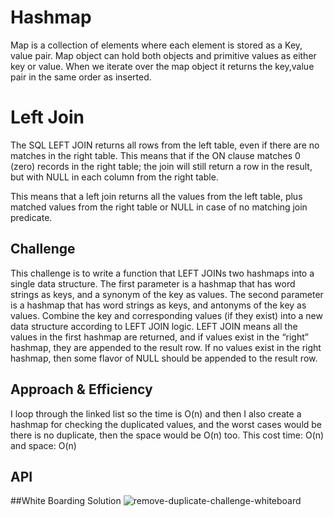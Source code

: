 # Hashmap
Map is a collection of elements where each element is stored as a Key, value pair. Map object can hold both objects and primitive values as either key or value. When we iterate over the map object it returns the key,value pair in the same order as inserted.

# Left Join
The SQL LEFT JOIN returns all rows from the left table, even if there are no matches in the right table. This means that if the ON clause matches 0 (zero) records in the right table; the join will still return a row in the result, but with NULL in each column from the right table.

This means that a left join returns all the values from the left table, plus matched values from the right table or NULL in case of no matching join predicate.

## Challenge
This challenge is to write a function that LEFT JOINs two hashmaps into a single data structure.
The first parameter is a hashmap that has word strings as keys, and a synonym of the key as values.
The second parameter is a hashmap that has word strings as keys, and antonyms of the key as values.
Combine the key and corresponding values (if they exist) into a new data structure according to LEFT JOIN logic.
LEFT JOIN means all the values in the first hashmap are returned, and if values exist in the “right” hashmap, they are appended to the result row. If no values exist in the right hashmap, then some flavor of NULL should be appended to the result row.


## Approach & Efficiency
<!-- What approach did you take? Why? What is the Big O space/time for this approach? -->
I loop through the linked list so the time is O(n) and then I also create a hashmap for checking the duplicated values, and the worst cases would be there is no duplicate, then the space would be O(n) too.
This cost time: O(n) and space: O(n)

## API
<!-- Description of each method publicly available to your Linked List -->

##White Boarding Solution
![remove-duplicate-challenge-whiteboard]("./assests/linkedlist-challenge-whiteboard.jpg")